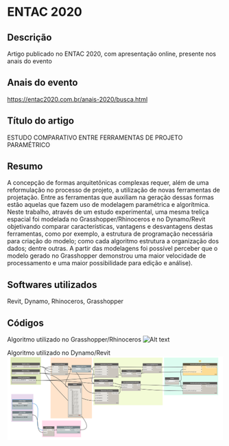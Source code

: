 # ENTAC 2020

## Descrição
Artigo publicado no ENTAC 2020, com apresentação online, presente nos anais do evento

## Anais do evento
https://entac2020.com.br/anais-2020/busca.html

## Título do artigo

ESTUDO COMPARATIVO ENTRE FERRAMENTAS DE PROJETO PARAMÉTRICO

## Resumo

A concepção de formas arquitetônicas complexas requer, além de uma reformulação no processo de projeto, a utilização de novas ferramentas de projetação. Entre as ferramentas que auxiliam na geração dessas formas estão aquelas que fazem uso de modelagem paramétrica e algorítmica. Neste trabalho, através de um estudo experimental, uma mesma treliça espacial foi modelada no Grasshopper/Rhinoceros e no Dynamo/Revit objetivando comparar características, vantagens e desvantagens destas ferramentas, como por exemplo, a estrutura de programação necessária para criação do modelo; como cada algoritmo estrutura a organização dos dados; dentre outras. A partir das modelagens foi possível perceber que o modelo gerado no Grasshopper demonstrou uma maior velocidade de processamento e uma maior possibilidade para edição e análise).

## Softwares utilizados

Revit, Dynamo, Rhinoceros, Grasshopper

## Códigos
Algoritmo utilizado no Grasshopper/Rhinoceros
![Alt text](https://github.com/leaodebrito/entac2020/blob/master/help/Programação%20Grasshopper.png)

Algoritmo utilizado no Dynamo/Revit
![Alt text](https://github.com/leaodebrito/entac2020/blob/master/help/Programação%20dynamo.png)
